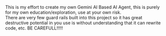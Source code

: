 This is my effort to create my own Gemini AI Based AI Agent, this is purely for my own education/exploration, use at your own risk.    
There are very few guard rails built into this project so it has great destructive potential in you use is without understanding that it can rewrite code, etc.   BE CAREFULL!!!!!

